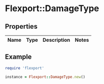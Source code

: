 # Flexport::DamageType

## Properties

| Name | Type | Description | Notes |
| ---- | ---- | ----------- | ----- |

## Example

```ruby
require 'flexport'

instance = Flexport::DamageType.new()
```

